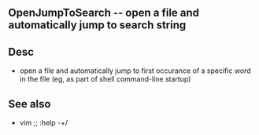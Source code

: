
<!---
### <beg-file_info>
### document_metadata:
###   - caption: "__blank__"
###     desc: |
###         * AUTO-GENERATED-FILE ;; any direct edits will be lost
###     seeinstead: |
###         *  href="smartpath://mytrybits/t/trytexteditor/txt/blogtef.yaml.txt" find="uuid01rrmy004"
### <end-file_info>
--->

## OpenJumpToSearch         --  open a file and automatically jump to search string

## Desc
* open a file and automatically jump to first occurance of a specific word in the file (eg, as part of shell command-line startup)


## See also
* vim ;; :help -+/


